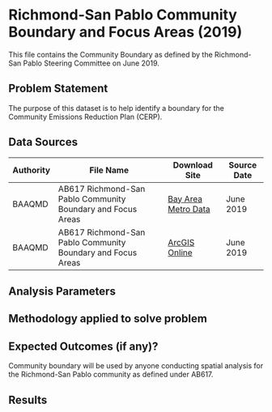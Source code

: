 # Richmond-San Pablo Community Boundary and Focus Areas (2019)

This file contains the Community Boundary as defined by the Richmond-San Pablo Steering Committee on June 2019. 

## Problem Statement

The purpose of this dataset is to help identify a boundary for the Community Emissions Reduction Plan (CERP).

## Data Sources

| __Authority__ | __File Name__ | __Download Site__ | __Source Date__ |
|-------------|------------|------------|------------|
| BAAQMD         | AB617 Richmond-San Pablo Community Boundary and Focus Areas | [Bay Area Metro Data](https://data.bayareametro.gov/)    | June 2019     |
| BAAQMD         | AB617 Richmond-San Pablo Community Boundary and Focus Areas | [ArcGIS Online](https://baaqmd.maps.arcgis.com/home/webmap/viewer.html?useExisting=1&layers=4bf66f78890c481290a68b82da8a684d)     | June 2019     |

## Analysis Parameters

## Methodology applied to solve problem

## Expected Outcomes (if any)?

Community boundary will be used by anyone conducting spatial analysis for the Richmond-San Pablo community as defined under AB617.

## Results
